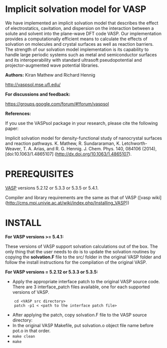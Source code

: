 Implicit solvation model for VASP
==================================

We have implemented an implicit solvation model that describes the effect of 
electrostatics, cavitation, and dispersion on the interaction between a solute 
and solvent into the plane-wave DFT code VASP. Our implementation provides a 
computationally efficient means to calculate the effects of solvation on molecules 
and crystal surfaces as well as reaction barriers. The strength of our solvation model 
implementation is its capability to handle large periodic systems such as metal and 
semiconductor surfaces and its interoperability with standard ultrasoft pseudopotential and 
projector-augmented wave potential libraries.

**Authors:** Kiran Mathew and Richard Hennig

http://vaspsol.mse.ufl.edu/

**For discussions and feedback:**

 https://groups.google.com/forum/#!forum/vaspsol

**References:**

If you use the VASPsol package in your research, please cite the following paper:

Implicit solvation model for density-functional study of nanocrystal surfaces and reaction pathways.
 K. Mathew, R. Sundararaman, K. Letchworth-Weaver, T. A. Arias, and R. G. Hennig. J. Chem. Phys. 140, 084106 (2014), [doi:10.1063/1.4865107] (http://dx.doi.org/10.1063/1.4865107).

PREREQUISITES
=============
[VASP](http://www.vasp.at/) versions 5.2.12 or 5.3.3 or 5.3.5 or 5.4.1.

Compiler and library requirements are the same as that of VASP ([vasp wiki] (http://cms.mpi.univie.ac.at/wiki/index.php/Installing_VASP))

INSTALL
========

**For VASP versions >= 5.4.1:**

These versions of VASP support solvation calculations out of the box.
The only thing that the user needs to do is to update the solvation routines by copying 
the **solvation.F** file to the src/ folder in the original VASP folder and 
follow the install instructions for the compilation of the original VASP.

**For VASP versions = 5.2.12 or 5.3.3 or 5.3.5:**

- Apply the appropriate interface patch to the original VASP source code. There are 3 interface_patch files 
available, one for each supported versions of VASP.
```   
    cd <VASP src directory>
    patch -p1 < <path to the interface patch file>
```
- After applying the patch, copy solvation.F file to the VASP source directory:
- In the original VASP Makefile, put solvation.o object file name before pot.o in that order.
- ``` make clean ```
- ``` make ```
